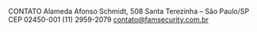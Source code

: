 CONTATO
Alameda Afonso Schmidt, 508
Santa Terezinha – São Paulo/SP
CEP 02450-001
(11) 2959-2079
contato@famsecurity.com.br